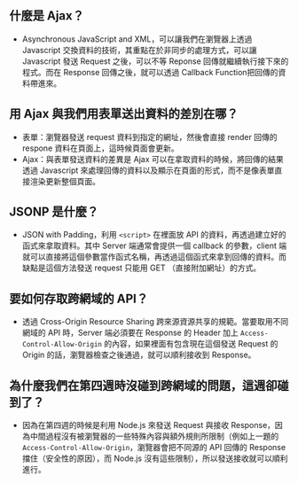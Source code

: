 ## 什麼是 Ajax？
* Asynchronous JavaScript and XML，可以讓我們在瀏覽器上透過 Javascript 交換資料的技術，其重點在於非同步的處理方式，可以讓 Javascript 發送 Request 之後，可以不等 Reponse 回傳就繼續執行接下來的程式。而在 Response 回傳之後，就可以透過 Callback Function把回傳的資料帶進來。

## 用 Ajax 與我們用表單送出資料的差別在哪？
* 表單：瀏覽器發送 request 資料到指定的網址，然後會直接 render 回傳的 respone 資料在頁面上，這時候頁面會更新。
* Ajax：與表單發送資料的差異是 Ajax 可以在拿取資料的時候，將回傳的結果透過 Javascript 來處理回傳的資料以及顯示在頁面的形式，而不是像表單直接渲染更新整個頁面。

## JSONP 是什麼？
* JSON with Padding，利用 `<script>` 在裡面放 API 的資料，再透過建立好的函式來拿取資料。其中 Server 端通常會提供一個 callback 的參數，client 端就可以直接將這個參數當作函式名稱，再透過這個函式來拿到回傳的資料。而缺點是這個方法發送 request 只能用 GET （直接附加網址）的方式。

## 要如何存取跨網域的 API？
* 透過 Cross-Origin Resource Sharing 跨來源資源共享的規範。當要取用不同網域的 API 時，Server 端必須要在 Response 的 Header 加上 `Access-Control-Allow-Origin` 的內容，如果裡面有包含現在這個發送 Request 的 Origin 的話，瀏覽器檢查之後通過，就可以順利接收到 Response。

## 為什麼我們在第四週時沒碰到跨網域的問題，這週卻碰到了？
* 因為在第四週的時候是利用 Node.js 來發送 Request 與接收 Response，因為中間過程沒有被瀏覽器的一些特殊內容與額外規則所限制（例如上一題的`Access-Control-Allow-Origin`，瀏覽器會把不同源的 API 回傳的 Response 擋住（安全性的原因），而 Node.js 沒有這些限制），所以發送接收就可以順利進行。
